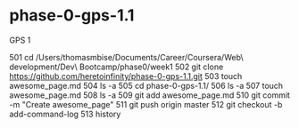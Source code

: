 # phase-0-gps-1.1
GPS 1

  501  cd /Users/thomasmbise/Documents/Career/Coursera/Web\ development/Dev\ Bootcamp/phase0/week1
  502  git clone https://github.com/heretoinfinity/phase-0-gps-1.1.git
  503  touch awesome_page.md
  504  ls -a
  505  cd phase-0-gps-1.1/
  506  ls -a
  507  touch awesome_page.md
  508  ls -a
  509  git add awesome_page.md
  510  git commit -m "Create awesome_page"
  511  git push origin master
  512  git checkout -b add-command-log
  513  history
